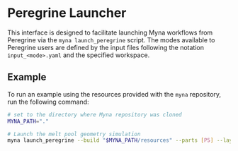 # Peregrine Launcher

This interface is designed to facilitate launching Myna workflows from
Peregrine via the `myna launch_peregrine` script. The modes available to
Peregrine users are defined by the input files following the notation
`input_<mode>.yaml` and the specified workspace.

## Example

To run an example using the resources provided with the `myna` repository, run the
following command:

```bash
# set to the directory where Myna repository was cloned
MYNA_PATH="."

# Launch the melt pool geometry simulation
myna launch_peregrine --build "$MYNA_PATH/resources" --parts [P5] --layers [50,51,52] --workspace "$MYNA_PATH/cli/peregrine_launcher/peregrine_default_workspace.yaml" --mode "meltpool_geometry"
```
